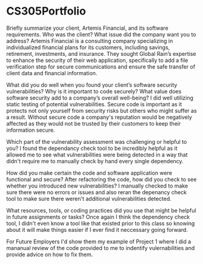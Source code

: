 # CS305Portfolio
Briefly summarize your client, Artemis Financial, and its software requirements. Who was the client? What issue did the company want you to address?
Artemis Financial is a consulting company specializing in individualized financial plans for its customers, including savings, retirement, investments, and insurance. They sought Global Rain’s expertise to enhance the security of their web application, specifically to add a file verification step for secure communications and ensure the safe transfer of client data and financial information. 


What did you do well when you found your client’s software security vulnerabilities? Why is it important to code securely? What value does software security add to a company’s overall well-being?
I did well utilizing static testing of potential vulnerabilities. Secure code is important as it protects not only yourself from security risks but others who might suffer as a result. Without secure code a company's reputation would be negatively affected as they would not be trusted by their customers to keep their information secure.

Which part of the vulnerability assessment was challenging or helpful to you?
I found the dependancy check tool to be incredibly helpful as it allowed me to see what vulnerabilities were being detected in a way that didn't require me to manually check by hand every single dependency.

How did you make certain the code and software application were functional and secure? After refactoring the code, how did you check to see whether you introduced new vulnerabilities?
I manually checked to make sure there were no errors or issues and also reran the depenancy check tool to make sure there weren't additional vulnerabilities detected.

What resources, tools, or coding practices did you use that might be helpful in future assignments or tasks?
Once again I think the dependency check tool, I didn't even know a tool like that existed prior to this class so knowing about it will make things easier if I ever find it neccessary going forward. 

For Future Employers I'd show them my example of Project 1 where I did a mananual review of the code provided to me to indentify vulernabilities and provide advice on how to fix them.
